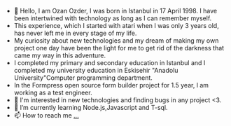 - 👋 Hello, I am Ozan Ozder, I was born in Istanbul in 17 April 1998. I have been intertwined with technology as long as I can remember myself.
- This experience, which I started with atari when I was only 3 years old, has never left me in every stage of my life.
- My curiosity about new technologies and my dream of making my own project one day have been the light for me to get rid of the darkness that came my way in this adventure.
- I completed my primary and secondary education in Istanbul and I completed my university education in Eskisehir "Anadolu University"Computer programming department.
- In the Formpress open source form builder project for 1.5 year, l am working as a test engineer.
- 👀 I'm interested in new technologies and finding bugs in any project <3.
- 🌱 I’m currently learning Node.js,Javascript and T-sql.
- 📫 How to reach me [...](https://www.linkedin.com/in/ozan-%C3%B6zder-oznozder/)


